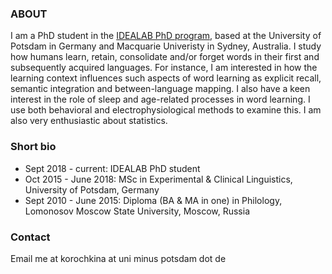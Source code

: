 ### ABOUT

I am a PhD student in the [IDEALAB PhD program](https://phd-idealab.com/), based at the University of Potsdam in Germany and Macquarie Univeristy in Sydney, Australia. I study how humans learn, retain, consolidate and/or forget words in their first and subsequently acquired languages. For instance, I am interested in how the learning context influences such aspects of word learning as explicit recall, semantic integration and between-language mapping. I also have a keen interest in the role of sleep and age-related processes in word learning. I use both behavioral and electrophysiological methods to examine this. I am also very enthusiastic about statistics.

### Short bio

* Sept 2018 - current: IDEALAB PhD student
* Oct 2015 - June 2018: MSc in Experimental & Clinical Linguistics, University of Potsdam, Germany
* Sept 2010 - June 2015: Diploma (BA & MA in one) in Philology, Lomonosov Moscow State University, Moscow, Russia

### Contact

Email me at korochkina at uni minus potsdam dot de
